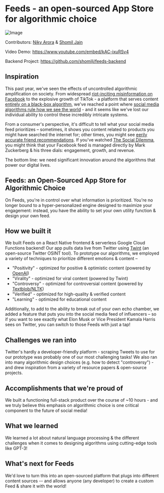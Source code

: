 # Feeds - an open-sourced App Store for algorithmic choice

![Image](https://github.com/shomilj/feeds-react-native/blob/master/docs/screens.jpg?raw=true)

Contributors: [Niky Arora](https://www.linkedin.com/in/nikhararora/) & [Shomil Jain](https://www.linkedin.com/in/shomiljain/)

Video Demo: https://www.youtube.com/embed/kAC-ixuRSv4

Backend Project: https://github.com/shomilj/feeds-backend

## Inspiration
This past year, we've seen the effects of uncontrolled algorithmic amplification on society. From widespread [riot-inciting misinformation on Facebook](https://www.theverge.com/2020/3/17/21183341/facebook-misinformation-report-nathalie-marechal) to the explosive growth of TikTok - a platform that serves content [entirely on a black-box algorithm](https://www.wired.com/story/tiktok-finally-explains-for-you-algorithm-works/), we've reached a point where [social media algorithms rule how we see the world](https://www.wsj.com/articles/social-media-algorithms-rule-how-we-see-the-world-good-luck-trying-to-stop-them-11610884800) - and it seems like we've lost our individual ability to control these incredibly intricate systems. 

From a consumer's perspective, it's difficult to tell what your social media feed prioritizes – sometimes, it shows you content related to products you might have searched the internet for; other times, you might see [eerily accurate friend recommendations](https://www.theverge.com/2017/9/7/16269074/facebook-tinder-messenger-suggestions). If you've watched [The Social Dilemma](https://www.thesocialdilemma.com), you might think that your Facebook feed is managed directly by Mark Zuckerberg & his three dials: engagement, growth, and revenue.

The bottom line: we need significant innovation around the algorithms that power our digital lives.

## Feeds: an Open-Sourced App Store for Algorithmic Choice
On Feeds, you're in control over what information is prioritized. You're no longer bound to a hyper-personalized engine designed to maximize your engagement: instead, you have the ability to set your own utility function & design your own feed.

## How we built it
We built Feeds on a React Native frontend & serverless Google Cloud Functions backend! Our app pulls data live from Twitter using [Twint](https://pypi.org/project/twint/) (an open-source Twitter OSINT tool). To prototype our algorithms, we employed a variety of techniques to prioritize different emotions & content –
- "Positivity" - optimized for positive & optimistic content (powered by [OpenAI](http://openai.com))
- "Virality" - optimized for viral content (powered by Twint)
- "Controversy" - optimized for controversial content (powered by [Textblob/NLTK](https://textblob.readthedocs.io/en/dev/))
- "Verified" - optimized for high-quality & verified content
- "Learning" - optimized for educational content

Additionally, to add to the ability to break out of your own echo chamber, we added a feature that puts you into the social media feed of influencers – so if you want to see exactly what Elon Musk or Vice President Kamala Harris sees on Twitter, you can switch to those Feeds with just a tap!

## Challenges we ran into
Twitter's hardly a developer-friendly platform - scraping Tweets to use for our prototype was probably one of our most challenging tasks! We also ran into many algorithmic design choices (e.g. how to detect "controversy") - and drew inspiration from a variety of resource papers & open-source projects.

## Accomplishments that we're proud of
We built a functioning full-stack product over the course of ~10 hours - and we truly believe this emphasis on algorithmic choice is one critical component to the future of social media!

## What we learned
We learned a lot about natural language processing & the different challenges when it comes to designing algorithms using cutting-edge tools like GPT-3!

## What's next for Feeds
We'd love to turn this into an open-sourced platform that plugs into different content sources -- and allows anyone (any developer) to create a custom Feed & share it with the world!
